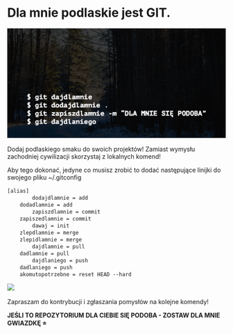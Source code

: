 

# Dla mnie podlaskie jest GIT.

![](assets/podlaskiegit.png)

Dodaj podlaskiego smaku do swoich projektów! Zamiast wymysłu zachodniej cywilizacji skorzystaj z lokalnych komend!

Aby tego dokonać, jedyne co musisz zrobić to dodać następujące linijki do swojego pliku ~/.gitconfig

```
[alias]
        dodajdlamnie = add
	dodadlamnie = add
        zapiszdlamnie = commit
	zapiszedlamnie = commit
        dawaj = init
	zlepdlamnie = merge
	zlepidlamnie = merge
        dajdlamnie = pull 
	dadlamnie = pull
        dajdlaniego = push
	dadlaniego = push
	akomutopotrzebne = reset HEAD --hard
```


![](assets/terminal.gif)

Zapraszam do kontrybucji i zgłaszania pomysłów na kolejne komendy! 

**JEŚLI TO REPOZYTORIUM DLA CIEBIE SIĘ PODOBA - ZOSTAW DLA MNIE GWIAZDKĘ ⭐️**
